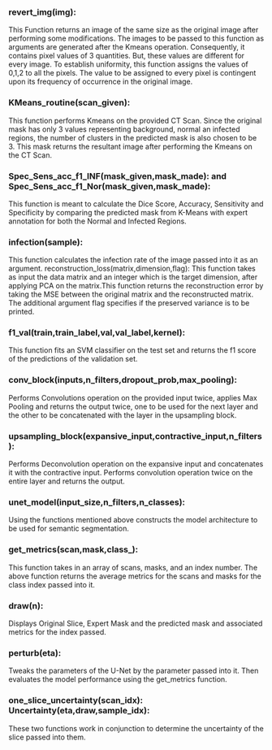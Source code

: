 
### revert_img(img):

This Function returns an image of the same size as the original image after performing
some modifications. The images to be passed to this function as arguments are generated
after the Kmeans operation. Consequently, it contains pixel values of 3 quantities. But,
these values are different for every image. To establish uniformity, this function assigns the
values of 0,1,2 to all the pixels. The value to be assigned to every pixel is contingent upon
its frequency of occurrence in the original image.

### KMeans_routine(scan_given):

This function performs Kmeans on the provided CT Scan. Since the original mask has
only 3 values representing background, normal an infected regions, the number of clusters
in the predicted mask is also chosen to be 3. This mask returns the resultant image after
performing the Kmeans on the CT Scan.

### Spec_Sens_acc_f1_INF(mask_given,mask_made): and Spec_Sens_acc_f1_Nor(mask_given,mask_made):

This function is meant to calculate the Dice Score, Accuracy, Sensitivity and Specificity
by comparing the predicted mask from K-Means with expert annotation for both the Normal
and Infected Regions.

### infection(sample):

This function calculates the infection rate of the image passed into it as an argument.
reconstruction_loss(matrix,dimension,flag):
This function takes as input the data matrix and an integer which is the target dimension, after applying PCA on the matrix.This function returns the reconstruction error by taking the MSE between the original matrix and the reconstructed matrix. The additional argument flag specifies if the preserved variance is to be printed.

### f1_val(train,train_label,val,val_label,kernel):

This function fits an SVM classifier on the test set and returns the f1 score of the
predictions of the validation set.

### conv_block(inputs,n_filters,dropout_prob,max_pooling):

Performs Convolutions operation on the provided input twice, applies Max Pooling and
returns the output twice, one to be used for the next layer and the other to be concatenated
with the layer in the upsampling block.

### upsampling_block(expansive_input,contractive_input,n_filters):

Performs Deconvolution operation on the expansive input and concatenates it with the
contractive input. Performs convolution operation twice on the entire layer and returns the
output.

### unet_model(input_size,n_filters,n_classes):

Using the functions mentioned above constructs the model architecture to be used for semantic segmentation.

### get_metrics(scan,mask,class_):

This function takes in an array of scans, masks, and an index number. The above
function returns the average metrics for the scans and masks for the class index passed into
it.

### draw(n):

Displays Original Slice, Expert Mask and the predicted mask and associated metrics for
the index passed.

### perturb(eta):

Tweaks the parameters of the U-Net by the parameter passed into it. Then evaluates
the model performance using the get_metrics function.

### one_slice_uncertainty(scan_idx): Uncertainty(eta,draw,sample_idx):
These two functions work in conjunction to determine the uncertainty of the slice passed
into them.
